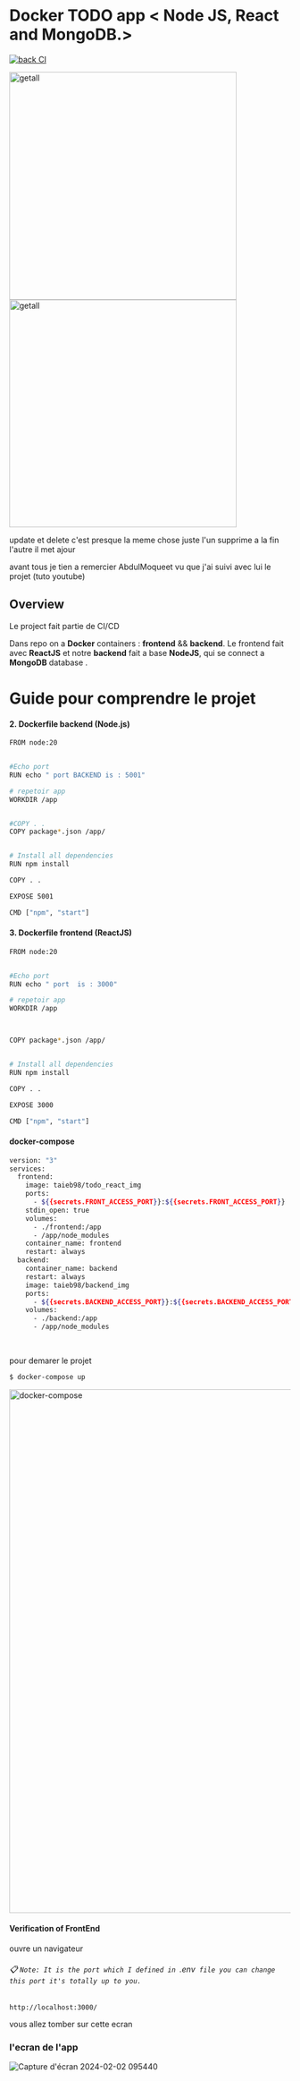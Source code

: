 # Docker TODO app < Node JS, React and MongoDB.>
[![back CI](https://github.com/taiebrafik1998/todolist_ci_cd/actions/workflows/back.yml/badge.svg?branch=main)](https://github.com/taiebrafik1998/todolist_ci_cd/actions/workflows/back.yml)


<img width="407" alt="getall" src="https://github.com/taiebrafik1998/todolist_ci_cd/assets/84631421/9cc79ee7-273f-4c58-8429-f7a0b31ce94c">

<img width="407" alt="getall" src="https://github.com/taiebrafik1998/todolist_ci_cd/assets/84631421/6ca0b392-28af-4934-a18a-72685680f067">

update et delete c'est presque la meme chose juste l'un supprime a la fin l'autre il met ajour

 avant tous je tien a remercier AbdulMoqueet vu que j'ai suivi avec lui le projet (tuto youtube)

 ## Overview

Le project fait partie de  CI/CD 

Dans repo on a **Docker** containers : **frontend** && **backend**. Le frontend fait avec **ReactJS** et  notre  **backend** fait a base  **NodeJS**, qui se connect  a **MongoDB** database .

# Guide pour comprendre le projet



#### 2. Dockerfile backend (Node.js) 



```bash
FROM node:20


#Echo port
RUN echo " port BACKEND is : 5001"

# repetoir app
WORKDIR /app


#COPY . .
COPY package*.json /app/


# Install all dependencies
RUN npm install

COPY . .

EXPOSE 5001

CMD ["npm", "start"]
```
#### 3. Dockerfile frontend (ReactJS) 



```bash
FROM node:20


#Echo port
RUN echo " port  is : 3000"

# repetoir app
WORKDIR /app



COPY package*.json /app/


# Install all dependencies
RUN npm install

COPY . .

EXPOSE 3000

CMD ["npm", "start"]

```

#### docker-compose
```bash
version: "3"
services:
  frontend:
    image: taieb98/todo_react_img
    ports:
      - ${{secrets.FRONT_ACCESS_PORT}}:${{secrets.FRONT_ACCESS_PORT}}
    stdin_open: true
    volumes:
      - ./frontend:/app
      - /app/node_modules
    container_name: frontend
    restart: always
  backend:
    container_name: backend
    restart: always
    image: taieb98/backend_img
    ports:
      - ${{secrets.BACKEND_ACCESS_PORT}}:${{secrets.BACKEND_ACCESS_PORT}}
    volumes:
      - ./backend:/app
      - /app/node_modules
    
 

```

pour demarer le projet 

```bash
$ docker-compose up
```

<img width="936" alt="docker-compose" src="https://github.com/taiebrafik1998/todolist_ci_cd/assets/84631421/f3e296b8-01fc-40a1-acd8-84b399f332d9">

####  Verification of FrontEnd

ouvre un navigateur

###### :clipboard: `Note: It is the port which I defined in `.env` file you can change this port it's totally up to you.`

```
http://localhost:3000/
```


vous allez tomber sur cette ecran


### l'ecran de l'app
![Capture d'écran 2024-02-02 095440](https://github.com/taiebrafik1998/todolist_ci_cd/assets/84631421/8cbf25c3-9241-465a-bb22-57a2ba7ed39a)
